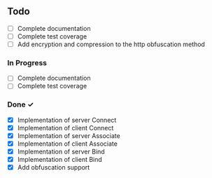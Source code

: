 ## Todo

- [ ] Complete documentation
- [ ] Complete test coverage
- [ ] Add encryption and compression to the http obfuscation method

### In Progress

- [ ] Complete documentation
- [ ] Complete test coverage

### Done ✓

- [x] Implementation of server Connect
- [x] Implementation of client Connect
- [x] Implementation of server Associate
- [x] Implementation of client Associate
- [x] Implementation of server Bind
- [x] Implementation of client Bind
- [x] Add obfuscation support
